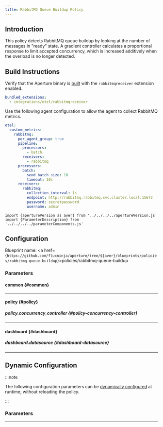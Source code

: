 ```yaml
---
title: RabbitMQ Queue Buildup Policy
---
```


## Introduction

This policy detects RabbitMQ queue buildup by looking at the number of messages
in "ready" state. A gradient controller calculates a proportional response to
limit accepted concurrency, which is increased additively when the overload is
no longer detected.

## Build Instructions

Verify that the Aperture binary is
[built](/reference/aperturectl/build/agent/agent.md) with the `rabbitmqreceiver`
extension enabled.

```yaml
bundled_extensions:
  - integrations/otel/rabbitmqreceiver
```

Use the following agent configuration to allow the agent to collect RabbitMQ
metrics.

```yaml
otel:
  custom_metrics:
    rabbitmq:
      per_agent_group: true
      pipeline:
        processors:
          - batch
        receivers:
          - rabbitmq
      processors:
        batch:
          send_batch_size: 10
          timeout: 10s
      receivers:
        rabbitmq:
          collection_interval: 1s
          endpoint: http://rabbitmq.rabbitmq.svc.cluster.local:15672
          password: secretpassword
          username: admin
```

<!-- Configuration Marker -->

```mdx-code-block
import {apertureVersion as aver} from '../../../../apertureVersion.js'
import {ParameterDescription} from '../../../../parameterComponents.js'
```

## Configuration

<!-- vale off -->

Blueprint name: <a
href={`https://github.com/fluxninja/aperture/tree/${aver}/blueprints/policies/rabbitmq-queue-buildup`}>policies/rabbitmq-queue-buildup</a>

<!-- vale on -->

### Parameters

<!-- vale off -->

#### common {#common}

<!-- vale on -->

<!-- vale off -->

<a id="common-policy-name"></a>

<ParameterDescription
    name='common.policy_name'
    description='Name of the policy.'
    type='string'
    reference=''
    value='"__REQUIRED_FIELD__"'
/>

<!-- vale on -->

<!-- vale off -->

<a id="common-queue-name"></a>

<ParameterDescription
    name='common.queue_name'
    description='Name of the queue to watch for buildup.'
    type='string'
    reference=''
    value='"__REQUIRED_FIELD__"'
/>

<!-- vale on -->

---

<!-- vale off -->

#### policy {#policy}

<!-- vale on -->

<!-- vale off -->

<a id="policy-classifiers"></a>

<ParameterDescription
    name='policy.classifiers'
    description='List of classification rules.'
    type='Array of Object (aperture.spec.v1.Classifier)'
    reference='../../spec#classifier'
    value='[]'
/>

<!-- vale on -->

<!-- vale off -->

<a id="policy-components"></a>

<ParameterDescription
    name='policy.components'
    description='List of additional circuit components.'
    type='Array of Object (aperture.spec.v1.Component)'
    reference='../../spec#component'
    value='[]'
/>

<!-- vale on -->

<!-- vale off -->

##### policy.concurrency_controller {#policy-concurrency-controller}

<!-- vale on -->

<!-- vale off -->

<a id="policy-concurrency-controller-flow-selector"></a>

<ParameterDescription
    name='policy.concurrency_controller.flow_selector'
    description='Concurrency Limiter flow selector.'
    type='Object (aperture.spec.v1.FlowSelector)'
    reference='../../spec#flow-selector'
    value='{"flow_matcher": {"control_point": "__REQUIRED_FIELD__"}, "service_selector": {"service": "__REQUIRED_FIELD__"}}'
/>

<!-- vale on -->

<!-- vale off -->

<a id="policy-concurrency-controller-scheduler"></a>

<ParameterDescription
    name='policy.concurrency_controller.scheduler'
    description='Scheduler parameters.'
    type='Object (aperture.spec.v1.SchedulerParameters)'
    reference='../../spec#scheduler-parameters'
    value='{"auto_tokens": true}'
/>

<!-- vale on -->

<!-- vale off -->

<a id="policy-concurrency-controller-gradient"></a>

<ParameterDescription
    name='policy.concurrency_controller.gradient'
    description='Gradient Controller parameters.'
    type='Object (aperture.spec.v1.GradientControllerParameters)'
    reference='../../spec#gradient-controller-parameters'
    value='{"max_gradient": 1, "min_gradient": 0.1, "slope": -1}'
/>

<!-- vale on -->

<!-- vale off -->

<a id="policy-concurrency-controller-alerter"></a>

<ParameterDescription
    name='policy.concurrency_controller.alerter'
    description='Whether tokens for workloads are computed dynamically or set statically by the user.'
    type='Object (aperture.spec.v1.AlerterParameters)'
    reference='../../spec#alerter-parameters'
    value='{"alert_name": "Load Shed Event"}'
/>

<!-- vale on -->

<!-- vale off -->

<a id="policy-concurrency-controller-max-load-multiplier"></a>

<ParameterDescription
    name='policy.concurrency_controller.max_load_multiplier'
    description='Current accepted concurrency is multiplied with this number to dynamically calculate the upper concurrency limit of a Service during normal (non-overload) state. This protects the Service from sudden spikes.'
    type='Number (double)'
    reference=''
    value='2'
/>

<!-- vale on -->

<!-- vale off -->

<a id="policy-concurrency-controller-queue-buildup-setpoint"></a>

<ParameterDescription
    name='policy.concurrency_controller.queue_buildup_setpoint'
    description='Queue buildup setpoint in number of messages.'
    type='Number (double)'
    reference=''
    value='"__REQUIRED_FIELD__"'
/>

<!-- vale on -->

<!-- vale off -->

<a id="policy-concurrency-controller-load-multiplier-linear-increment"></a>

<ParameterDescription
    name='policy.concurrency_controller.load_multiplier_linear_increment'
    description='Linear increment to load multiplier in each execution tick (0.5s) when the system is not in overloaded state.'
    type='Number (double)'
    reference=''
    value='0.0025'
/>

<!-- vale on -->

<!-- vale off -->

<a id="policy-concurrency-controller-default-config"></a>

<ParameterDescription
    name='policy.concurrency_controller.default_config'
    description='Default configuration for concurrency controller that can be updated at the runtime without shutting down the policy.'
    type='Object (aperture.spec.v1.LoadActuatorDynamicConfig)'
    reference='../../spec#load-actuator-dynamic-config'
    value='{"dry_run": false}'
/>

<!-- vale on -->

---

<!-- vale off -->

#### dashboard {#dashboard}

<!-- vale on -->

<!-- vale off -->

<a id="dashboard-refresh-interval"></a>

<ParameterDescription
    name='dashboard.refresh_interval'
    description='Refresh interval for dashboard panels.'
    type='string'
    reference=''
    value='"5s"'
/>

<!-- vale on -->

<!-- vale off -->

<a id="dashboard-time-from"></a>

<ParameterDescription
    name='dashboard.time_from'
    description='From time of dashboard.'
    type='string'
    reference=''
    value='"now-15m"'
/>

<!-- vale on -->

<!-- vale off -->

<a id="dashboard-time-to"></a>

<ParameterDescription
    name='dashboard.time_to'
    description='To time of dashboard.'
    type='string'
    reference=''
    value='"now"'
/>

<!-- vale on -->

<!-- vale off -->

##### dashboard.datasource {#dashboard-datasource}

<!-- vale on -->

<!-- vale off -->

<a id="dashboard-datasource-name"></a>

<ParameterDescription
    name='dashboard.datasource.name'
    description='Datasource name.'
    type='string'
    reference=''
    value='"$datasource"'
/>

<!-- vale on -->

<!-- vale off -->

<a id="dashboard-datasource-filter-regex"></a>

<ParameterDescription
    name='dashboard.datasource.filter_regex'
    description='Datasource filter regex.'
    type='string'
    reference=''
    value='""'
/>

<!-- vale on -->

---

## Dynamic Configuration

:::note

The following configuration parameters can be
[dynamically configured](/reference/aperturectl/apply/dynamic-config/dynamic-config.md)
at runtime, without reloading the policy.

:::

### Parameters

<!-- vale off -->

<a id="concurrency-controller"></a>

<ParameterDescription
    name='concurrency_controller'
    description='Default configuration for concurrency controller that can be updated at the runtime without shutting down the policy.'
    type='Object (aperture.spec.v1.LoadActuatorDynamicConfig)'
    reference='../../spec#load-actuator-dynamic-config'
    value='"__REQUIRED_FIELD__"'
/>

<!-- vale on -->

---
